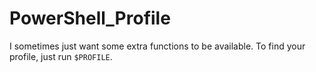 # PowerShell_Profile

I sometimes just want some extra functions to be available. To find your profile, just run `$PROFILE`.
